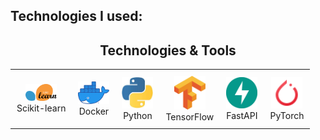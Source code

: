 ##

## Technologies I used:

<h2 align="center">Technologies & Tools</h2>

<div align="center">
    <table style="border-collapse: collapse;">
        <tr>
            <td style="text-align: center; padding: 10px;">
                <img width="50" src="/icons/scikitlearn.png" alt="Scikit-learn logo"><br>
                Scikit-learn
            </td>
            <td style="text-align: center; padding: 10px;">
                <img width="50" src="/icons/docker.png" alt="Docker logo"><br>
                Docker
            </td>
            <td style="text-align: center; padding: 10px;">
                <img width="50" src="/icons/python.png" alt="Python logo"><br>
                Python
            </td>
            <td style="text-align: center; padding: 10px;">
                <img width="50" src="/icons/tensorflow.png" alt="TensorFlow logo"><br>
                TensorFlow
            </td>
            <td style="text-align: center; padding: 10px;">
                <img width="50" src="/icons/fastapi.png" alt="FastAPI logo"><br>
                FastAPI
            </td>
            <td style="text-align: center; padding: 10px;">
                <img width="50" src="/icons/icons8-pytorch-48.png" alt="PyTorch logo"><br>
                PyTorch
            </td>
            <!-- Add more icons in new <td> as needed -->
        </tr>
    </table>
</div>





   



